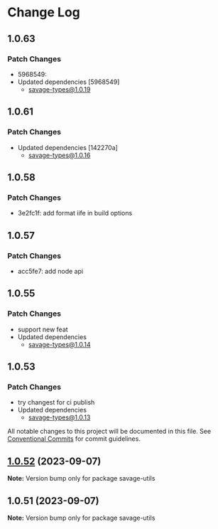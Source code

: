 # Change Log

## 1.0.63

### Patch Changes

- 5968549:
- Updated dependencies [5968549]
  - savage-types@1.0.19

## 1.0.61

### Patch Changes

- Updated dependencies [142270a]
  - savage-types@1.0.16

## 1.0.58

### Patch Changes

- 3e2fc1f: add format iife in build options

## 1.0.57

### Patch Changes

- acc5fe7: add node api

## 1.0.55

### Patch Changes

- support new feat
- Updated dependencies
  - savage-types@1.0.14

## 1.0.53

### Patch Changes

- try changest for ci publish
- Updated dependencies
  - savage-types@1.0.13

All notable changes to this project will be documented in this file.
See [Conventional Commits](https://conventionalcommits.org) for commit guidelines.

## [1.0.52](https://github.com/savage181855/savage-libs/compare/savage-utils@1.0.51...savage-utils@1.0.52) (2023-09-07)

**Note:** Version bump only for package savage-utils

## 1.0.51 (2023-09-07)

**Note:** Version bump only for package savage-utils
